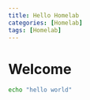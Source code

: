```yaml
---
title: Hello Homelab
categories: [Homelab]
tags: [Homelab]
---
```


# Welcome


```bash
echo "hello world"
```